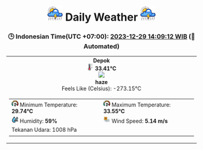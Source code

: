 # <h1 align=center><img height=40 src=images/cloud.png> Daily Weather <img height=40 src=images/cloud.png></h1>
<h3 align=center>🕒 Indonesian Time(UTC +07:00): <u>2023-12-29 14:09:12 WIB</u> (🤖Automated)</h3>

<table align=center>
<tr>
<td align=center><b>Depok</b><br><img src=images/thermometer.png height=18> <b>33.41°C</b><br><img src='https://openweathermap.org/img/w/50d.png' height='40'><br><b>haze</b><br>Feels Like (Celsius): -273.15°C</td>
</tr>
<td>
<table>
<tr>
<td><img src=images/fast.png height=18> Minimum Temperature: <b>29.74°C</b></td>
<td><img src=images/fast.png height=18> Maximum Temperature: <b>33.55°C</b></td>
</tr>
<tr>
<td><img src=images/humidity.png height=18> Humidity: <b>59%</b></td>
<td><img src=images/air-flow.png height=18> Wind Speed: <b>5.14 m/s</b></td>
</tr>
<tr>
<td>Tekanan Udara: 1008 hPa</td>
</tr>
<tr>
<td></td>
</tr>
</table>
</table>
